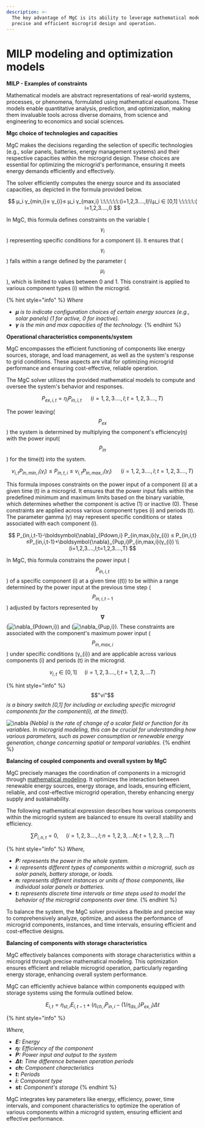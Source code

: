 ```yaml
---
description: >-
  The key advantage of MgC is its ability to leverage mathematical models for
  precise and efficient microgrid design and operation.
---
```


# MILP modeling and optimization models

**MILP - Examples of constraints**

Mathematical models are abstract representations of real-world systems, processes, or phenomena, formulated using mathematical equations. These models enable quantitative analysis, prediction, and optimization, making them invaluable tools across diverse domains, from science and engineering to economics and social sciences.

**Mgc choice of technologies and capacities**

MgC makes the decisions regarding the selection of specific technologies (e.g., solar panels, batteries, energy management systems) and their respective capacities within the microgrid design. These choices are essential for optimizing the microgrid's performance, ensuring it meets energy demands efficiently and effectively.&#x20;

The solver efficiently computes the energy source and its associated capacities, as depicted in the formula provided below.

$$
μ_i γ_{min,i}≤ γ_{i}≤ μ_i γ_{max,i}
\:\:\:\:\:\:(i=1,2,3....,I)\\μ_i ∈ [0,1] \:\:\:\:\:( i=1,2,3....,I)
$$

In MgC, this formula defines constraints on the variable ($$γ_{i}$$) representing specific conditions for a component (i). It ensures that ($$γ_{i}$$) falls within a range defined by the parameter ($$μ_{i}$$), which is limited to values between 0 and 1. This constraint is applied to various component types (i) within the microgrid.

{% hint style="info" %}
_Where_

* _**μ** is to indicate configuration choices of certain energy sources (e.g., solar panels) (1 for active, 0 for inactive)._
* _**γ** is the min and max capacities of the technology._
{% endhint %}

**Operational characteristics components/system**

MgC encompasses the efficient functioning of components like energy sources, storage, and load management, as well as the system's response to grid conditions. These aspects are vital for optimizing microgrid performance and ensuring cost-effective, reliable operation.

The MgC solver utilizes the provided mathematical models to compute and oversee the system's behavior and responses.

$$
P_{ex,i,t}=η_iP_{in,i,t}  \:\:\:\:\:\:(i=1,2,3....,I;t=1,2,3....,T)
$$

The power leaving($$P_{ex}$$) the system is determined by multiplying the component's efficiency(η) with the power input($$P_{in}$$) for the time(t) into the system.

$$
v_{i,t} P_{in,min,i}(γ_{i})≤ P_{in,t,i} ≤ v_{i,t}P_{in,max,i}(γ_{i})
\:\:\:\:\:\:(i=1,2,3....,I;t=1,2,3....,T)
$$

This formula imposes constraints on the power input of a component (i) at a given time (t) in a microgrid. It ensures that the power input falls within the predefined minimum and maximum limits based on the binary variable, which determines whether the component is active (1) or inactive (0). These constraints are applied across various component types (i) and periods (t). The parameter gamma (γ) may represent specific conditions or states associated with each component (i).

$$
P_{in,i,t-1}-\boldsymbol{\nabla}_{Pdown,i} P_{in,max,i}(γ_{i}) ≤ P_{in,i,t}≤P_{in,i,t-1}+\boldsymbol{\nabla}_{Pup,i}P_{in,max,i}(γ_{i})
\\(i=1,2,3....,I;t=1,2,3....,T)
$$

In MgC, this formula constrains the power input ($$P_{in,i,t}$$) of a specific component (i) at a given time ((t)) to be within a range determined by the power input at the previous time step ($$P_{in,i,t-1}$$) adjusted by factors represented by $$\boldsymbol{\nabla}$$ (![\nabla](https://wikimedia.org/api/rest\_v1/media/math/render/svg/a3d0e93b78c50237f9ea83d027e4ebbdaef354b2)\_{Pdown,i}) and (![\nabla](https://wikimedia.org/api/rest\_v1/media/math/render/svg/a3d0e93b78c50237f9ea83d027e4ebbdaef354b2)\_{Pup,i}). These constraints are associated with the component's maximum power input ($$P_{in,max,i}$$) under specific conditions (γ\_{i}) and are applicable across various components (i) and periods (t) in the microgrid.

$$
v_{i,t} ∈ [0,1]  \:\:\:\:\:( i=1,2,3....,I; t=1,2,3,...T)
$$

{% hint style="info" %}
$$"νi"​$$_is a binary switch \[0,1] for including or excluding specific microgrid components for the component(i), at the time(t)._

![\nabla](https://wikimedia.org/api/rest\_v1/media/math/render/svg/a3d0e93b78c50237f9ea83d027e4ebbdaef354b2) _(Nebla) is the rate of change of a scalar field or function for its variables. In microgrid modeling, this can be crucial for understanding how various parameters, such as power consumption or renewable energy generation, change concerning spatial or temporal variables._
{% endhint %}

**Balancing of coupled components and overall system by MgC**

MgC precisely manages the coordination of components in a microgrid through [mathematical modeling](milp-mathematical-modeling.md). It optimizes the interaction between renewable energy sources, energy storage, and loads, ensuring efficient, reliable, and cost-effective microgrid operation, thereby enhancing energy supply and sustainability.

The following mathematical expression describes how various components within the microgrid system are balanced to ensure its overall stability and efficiency.

$$
∑ P_{i,n,t}=0,\:\:\:\:\:( i=1,2,3....,I;n=1,2,3,...N;t=1,2,3,...T)
$$

{% hint style="info" %}
_Where,_&#x20;

* _**P:** represents the power in the whole system._
* _**i:** represents different types of components within a microgrid, such as solar panels, battery storage, or loads._
* _**n:** represents different instances or units of those components, like individual solar panels or batteries._
* _**t:** represents discrete time intervals or time steps used to model the behavior of the microgrid components over time._
{% endhint %}

To balance the system, the MgC solver provides a flexible and precise way to comprehensively analyze, optimize, and assess the performance of microgrid components, instances, and time intervals, ensuring efficient and cost-effective designs.

**Balancing of components with storage characteristics**

MgC effectively balances components with storage characteristics within a microgrid through precise mathematical modeling. This optimization ensures efficient and reliable microgrid operation, particularly regarding energy storage, enhancing overall system performance.

MgC can efficiently achieve balance within components equipped with storage systems using the formula outlined below.

$$
E_{i,t}=η_{st,i}E_{i,t-1}+(η_{ch,i}P_{in,i}-(1/η_{ds,i})P_{ex,i})Δt
$$

{% hint style="info" %}


_Where,_

* _**E:** Energy_
* _**η:** Efficiency of the component_
* _**P:** Power input and output to the system_
* _**Δt:** Time difference between operation periods_
* _**ch:** Component characteristics_
* _**t:** Periods_
* _**i:** Component type_
* _**st:** Component's storage_
{% endhint %}

MgC integrates key parameters like energy, efficiency, power, time intervals, and component characteristics to optimize the operation of various components within a microgrid system, ensuring efficient and effective performance.
